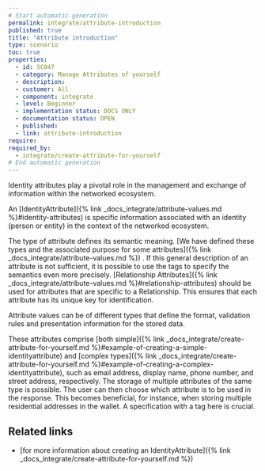 ```yaml
---
# Start automatic generation
permalink: integrate/attribute-introduction
published: true
title: "Attribute introduction"
type: scenario
toc: true
properties:
  - id: SC047
  - category: Manage Attributes of yourself
  - description:
  - customer: All
  - component: integrate
  - level: Beginner
  - implementation status: DOCS ONLY
  - documentation status: OPEN
  - published:
  - link: attribute-introduction
require:
required_by:
  - integrate/create-attribute-for-yourself
# End automatic generation
---
```


Identity attributes play a pivotal role in the management and exchange of information within the networked ecosystem.

An [IdentityAttribute]({% link _docs_integrate/attribute-values.md %}#identity-attributes) is specific information associated with an identity (person or entity) in the context of the networked ecosystem.

The type of attribute defines its semantic meaning. [We have defined these types and the associated purpose for some attributes]({% link _docs_integrate/attribute-values.md %}) . If this general description of an attribute is not sufficient, it is possible to use the tags to specify the semantics even more precisely. [Relationship Attributes]({% link _docs_integrate/attribute-values.md %}#relationship-attributes) should be used for attributes that are specific to a Relationship. This ensures that each attribute has its unique key for identification.

Attribute values can be of different types that define the format, validation rules and presentation information for the stored data.

These attributes comprise [both simple]({% link _docs_integrate/create-attribute-for-yourself.md %}#example-of-creating-a-simple-identityattribute) and [complex types]({% link _docs_integrate/create-attribute-for-yourself.md %}#example-of-creating-a-complex-identityattribute), such as email address, display name, phone number, and street address, respectively.
The storage of multiple attributes of the same type is possible. The user can then choose which attribute is to be used in the response. This becomes beneficial, for instance, when storing multiple residential addresses in the wallet. A specification with a tag here is crucial.

## Related links

- [for more information about creating an IdentityAttribute]({% link _docs_integrate/create-attribute-for-yourself.md %})
